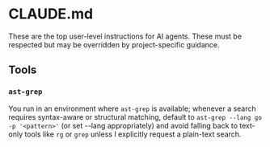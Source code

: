 # CLAUDE.md

These are the top user-level instructions for AI agents. These must be respected but may be overridden by project-specific guidance.

## Tools

### `ast-grep`

You run in an environment where `ast-grep` is available; whenever a search requires syntax-aware or structural matching, default to `ast-grep --lang go -p '<pattern>'` (or set --lang appropriately) and avoid falling back to text-only tools like `rg` or `grep` unless I explicitly request a plain-text search.
